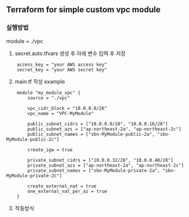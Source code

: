 ## Terraform for simple custom vpc module



### 실행방법
module = ./vpc
1. secret.auto.tfvars 생성 후 아래 변수 입력 후 저장  
```
    access_key = "your AWS access key"
    secret_key = "your AWS secret key"
``` 
2. main.tf 작성 example
```
    module "my_module_vpc" {
        source = "./vpc"

        vpc_cidr_block = "10.0.0.0/26"
        vpc_name = "VPC-MyModule"

        public_subnet_cidrs = ["10.0.0.0/28", "10.0.0.16/28"]
        public_subnet_azs = ["ap-northeast-2a", "ap-northeast-2c"]
        public_subnet_names = ["sbn-MyModule-public-2a", "sbn-MyModule-public-2c"]

        create_igw = true

        private_subnet_cidrs = ["10.0.0.32/28", "10.0.0.48/28"]
        private_subnet_azs = ["ap-northeast-2a", "ap-northeast-2c"]
        private_subnet_names = ["sbn-MyModule-private-2a", "sbn-MyModule-private-2c"]

        create_external_nat = true
        one_external_nat_per_az = true
    }
```
3. 작동방식